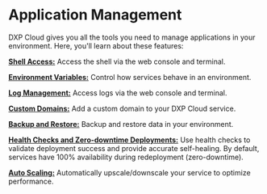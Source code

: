 # Application Management [](id=application-management)

DXP Cloud gives you all the tools you need to manage applications in your 
environment. Here, you'll learn about these features: 

[**Shell Access:**](https://help.liferay.com/hc/en-us/articles/360013088972-Shell-Access) 
Access the shell via the web console and terminal. 

[**Environment Variables:**](https://help.liferay.com/hc/en-us/articles/360013072191-Environment-Variables) 
Control how services behave in an environment.

[**Log Management:**](https://help.liferay.com/hc/en-us/articles/360013051531-Log-Management) 
Access logs via the web console and terminal. 

[**Custom Domains:**](https://help.liferay.com/hc/en-us/articles/360012807832-Custom-Domains) 
Add a custom domain to your DXP Cloud service. 

[**Backup and Restore:**](https://help.liferay.com/hc/en-us/articles/360012710612-Backup-and-Restore) 
Backup and restore data in your environment. 

[**Health Checks and Zero-downtime Deployments:**](https://help.liferay.com/hc/en-us/articles/360013442951-Health-Checks-and-Zero-Downtime-Deployments) 
Use health checks to validate deployment success and provide accurate 
self-healing. By default, services have 100% availability during redeployment 
(zero-downtime). 

[**Auto Scaling:**](https://help.liferay.com/hc/en-us/articles/360013324911-Auto-Scaling) 
Automatically upscale/downscale your service to optimize performance. 
